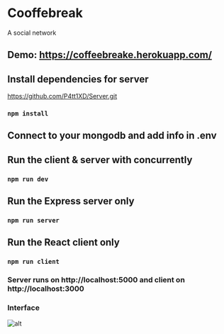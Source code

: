 # Cooffebreak
A social network

## Demo: https://coffeebreake.herokuapp.com/


## Install dependencies for server 
https://github.com/P4tt1XD/Server.git
### `npm install`

## Connect to your mongodb and add info in .env

## Run the client & server with concurrently
### `npm run dev`

## Run the Express server only
### `npm run server`

## Run the React client only
### `npm run client`

### Server runs on http://localhost:5000 and client on http://localhost:3000

### Interface 

![alt](https://res.cloudinary.com/dagyejjin/image/upload/v1637029221/Coffeebreak/Tela_ytl6ty.png)


